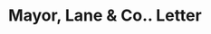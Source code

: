 ---
doi: 10.7916/D83J4R1J
date_other: '1890'
date_other_textual: 1890-1899
form: correspondence
genre:
- Letters (correspondence)
name:
- Mayor, Lane & Co.
object_in_context_url: https://biggert.cul.columbia.edu/items/view/ave_biggert_01066
subject_hierarchical_geographic:
- New York, New York, United States
subject_name:
- Mayor, Lane & Co.
title: Mayor, Lane & Co.. Letter
sort_title: Mayor, Lane & Co.. Letter
call_number: ave_biggert_01066
coordinates:
- 40.71277777777778,-74.00583333333333
pid: ave_biggert_01066
identifiers: ave_biggert_01066
thumbnail: https://derivativo-1.library.columbia.edu/iiif/2/ldpd:344359/full/!256,256/0/native.jpg
permalink: "/items/ave_biggert_01066/"
layout: iiif-image-page
---